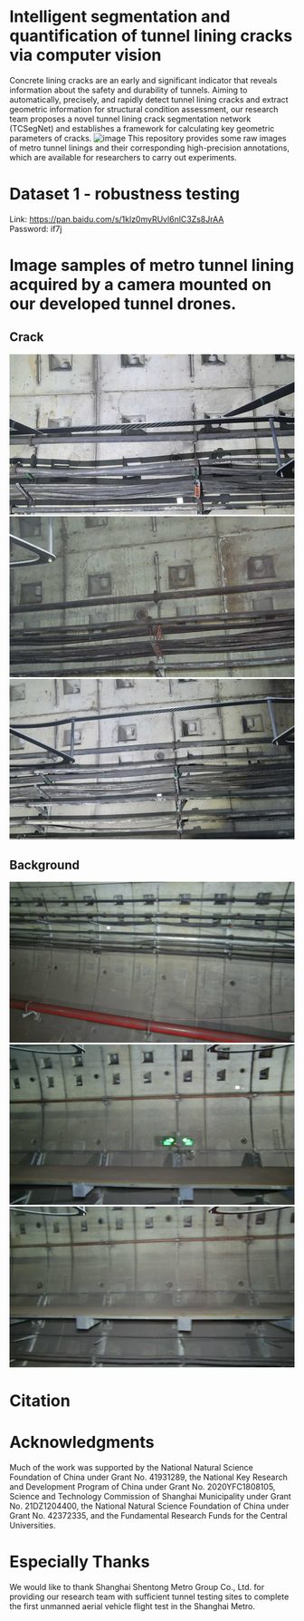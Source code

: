 # Intelligent segmentation and quantification of tunnel lining cracks via computer vision
Concrete lining cracks are an early and significant indicator that reveals information about the safety and durability of tunnels. Aiming to automatically, precisely, and rapidly detect tunnel lining cracks and extract geometric information for structural condition assessment, our research team proposes a novel tunnel lining crack segmentation network (TCSegNet) and establishes a framework for calculating key geometric parameters of cracks.
![image](https://github.com/FY387/Intelligent-segmentation-of-tunnel-lining-cracks/blob/main/Research%20Framework.jpg)
This repository provides some raw images of metro tunnel linings and their corresponding high-precision annotations, which are available for researchers to carry out experiments.
# Dataset 1 - robustness testing
Link: https://pan.baidu.com/s/1klz0myRUvl6nlC3Zs8JrAA  
Password: if7j
# Image samples of metro tunnel lining acquired by a camera mounted on our developed tunnel drones.
Crack  
-----
![image](https://github.com/FY387/Intelligent-segmentation-of-tunnel-lining-cracks/blob/main/Crack%20example-1.jpg) ![image](https://github.com/FY387/Intelligent-segmentation-of-tunnel-lining-cracks/blob/main/Crack%20example-2.jpg) ![image](https://github.com/FY387/Intelligent-segmentation-of-tunnel-lining-cracks/blob/main/Crack%20example-3.jpg)

Background  
----------
![image](https://github.com/FY387/Intelligent-segmentation-of-tunnel-lining-cracks/blob/main/Background%20example-1.jpg)![image](https://github.com/FY387/Intelligent-segmentation-of-tunnel-lining-cracks/blob/main/Background%20example-2.jpg)![image](https://github.com/FY387/Intelligent-segmentation-of-tunnel-lining-cracks/blob/main/Background%20example-3.jpg)
  
# Citation

# Acknowledgments
Much of the work was supported by the National Natural Science Foundation of China under Grant No. 41931289, the National Key Research and Development Program of China under Grant No. 2020YFC1808105, Science and Technology Commission of Shanghai Municipality under Grant No. 21DZ1204400, the National Natural Science Foundation of China under Grant No. 42372335, and the Fundamental Research Funds for the Central Universities.  
# Especially Thanks
We would like to thank Shanghai Shentong Metro Group Co., Ltd. for providing our research team with sufficient tunnel testing sites to complete the first unmanned aerial vehicle flight test in the Shanghai Metro.

